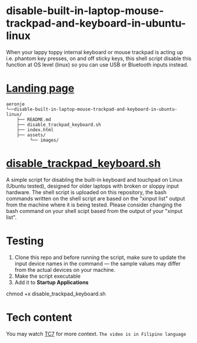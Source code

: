 # disable-built-in-laptop-mouse-trackpad-and-keyboard-in-ubuntu-linux
When your lappy toppy internal keyboard or mouse trackpad is acting up i.e. phantom key presses, on and off sticky keys, this shell script disable this function at OS level (linux) so you can use USB or Bluetooth inputs instead.

# [Landing page](https://aeronjedisabletrackpadkeyboardsh.vercel.app/)
```
aeronje
└──disable-built-in-laptop-mouse-trackpad-and-keyboard-in-ubuntu-linux/
    ├── README.md
    ├── disable_trackpad_keyboard.sh
    ├── index.html
    ├── assets/
         └── images/
```

# [disable_trackpad_keyboard.sh](https://aeronjedisabletrackpadkeyboardsh.vercel.app/)

A simple script for disabling the built-in keyboard and touchpad on Linux (Ubuntu tested), designed for older laptops with broken or sloppy input hardware. The shell script is uploaded on this repository, the bash commands written on the shell script are based on the "xinput list" output from the machine where it is being tested. Please consider changing the bash command on your shell scipt based from the output of your "xinput list".

# Testing

1. Clone this repo and before running the script, make sure to update the input device names in the command —  the sample values may differ from the actual devices on your machine.
2. Make the script executable  
3. Add it to **Startup Applications**
   
chmod +x disable_trackpad_keyboard.sh

# Tech content
You may watch [TC7](https://web.facebook.com/share/v/17EbYKBkQf/) for more context. ```The video is in Filipino language```
